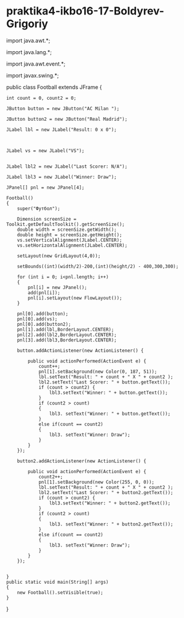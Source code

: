 # praktika4-ikbo16-17-Boldyrev-Grigoriy




 import java.awt.*;

 import java.lang.*;

 import java.awt.event.*;

 import javax.swing.*;

  public class Football extends JFrame
{
    
    int count = 0, count2 = 0;
    
    JButton button = new JButton("AC Milan ");
    
    JButton button2 = new JButton("Real Madrid");
    
    JLabel lbl = new JLabel("Result: 0 x 0");
    
    
    
    JLabel vs = new JLabel("VS");
    
    
    JLabel lbl2 = new JLabel("Last Scorer: N/A");
    
    JLabel lbl3 = new JLabel("Winner: Draw");
    
    JPanel[] pnl = new JPanel[4];
    
    Football()
    {
        super("Футбол");

        Dimension screenSize = Toolkit.getDefaultToolkit().getScreenSize();
        double width = screenSize.getWidth();
        double height = screenSize.getHeight();
        vs.setVerticalAlignment(JLabel.CENTER);
        vs.setHorizontalAlignment(JLabel.CENTER);

        setLayout(new GridLayout(4,0));

        setBounds((int)(width/2)-200,(int)(height/2) - 400,300,300);

        for (int i = 0; i<pnl.length; i++)
        {
            pnl[i] = new JPanel();
            add(pnl[i]);
            pnl[i].setLayout(new FlowLayout());
        }

        pnl[0].add(button);
        pnl[0].add(vs);
        pnl[0].add(button2);
        pnl[1].add(lbl,BorderLayout.CENTER);
        pnl[2].add(lbl2,BorderLayout.CENTER);
        pnl[3].add(lbl3,BorderLayout.CENTER);

        button.addActionListener(new ActionListener() {

            public void actionPerformed(ActionEvent e) {
                count++;
                pnl[1].setBackground(new Color(0, 187, 51));
                lbl.setText("Result: " + count + " X " + count2 );
                lbl2.setText("Last Scorer: " + button.getText());
                if (count > count2) {
                    lbl3.setText("Winner: " + button.getText());
                }
                if (count2 > count)
                {
                    lbl3. setText("Winner: " + button.getText());
                }
                else if(count == count2)
                {
                    lbl3. setText("Winner: Draw");
                }
            }
        });

        button2.addActionListener(new ActionListener() {

            public void actionPerformed(ActionEvent e) {
                count2++;
                pnl[1].setBackground(new Color(255, 0, 0));
                lbl.setText("Result: " + count + " X " + count2 );
                lbl2.setText("Last Scorer: " + button2.getText());
                if (count > count2) {
                    lbl3.setText("Winner: " + button2.getText());
                }
                if (count2 > count)
                {
                    lbl3. setText("Winner: " + button2.getText());
                }
                else if(count == count2)
                {
                    lbl3. setText("Winner: Draw");
                }
            }
        });


    }
    public static void main(String[] args)
    {
        new Football().setVisible(true);
    }
}
